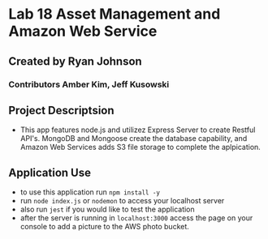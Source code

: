 # Lab 18 Asset Management and Amazon Web Service

## Created by Ryan Johnson
### Contributors Amber Kim, Jeff Kusowski

## Project Descriptsion
* This app features node.js and utilizez Express Server to create Restful API's. MongoDB and Mongoose create the database capability, and Amazon Web Services adds S3 file storage to complete the aplpication.


## Application Use
* to use this application run `npm install -y`
* run `node index.js` or `nodemon` to access your localhost server
* also run `jest` if you would like to test the application
* after the server is running in `localhost:3000` access the page on your console to add a picture to the AWS photo bucket.